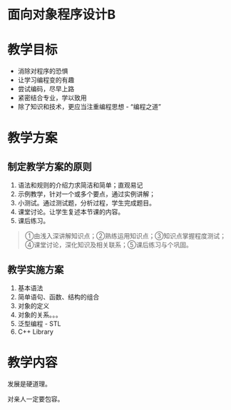 # 面向对象程序设计B

# 教学目标
- 消除对程序的恐惧
- 让学习编程变的有趣
- 尝试编码，尽早上路
- 紧密结合专业，学以致用
- 除了知识和技术，更应当注重编程思想 - “编程之道”

# 教学方案
## 制定教学方案的原则
1. 语法和规则的介绍力求简洁和简单；直观易记
2. 示例教学，针对一个或多个要点，通过实例讲解；
3. 小测试。通过测试题，分析过程，学生完成题目。
4. 课堂讨论。让学生复述本节课的内容。
5. 课后练习。
> ①由浅入深讲解知识点；②熟练运用知识点；③知识点掌握程度测试；④课堂讨论，深化知识及相关联系；⑤课后练习与个巩固。
 
## 教学实施方案
1. 基本语法
2. 简单语句、函数、结构的组合
3. 对象的定义
4. 对象的关系。。。
5. 泛型编程 - STL
6. C++ Library

# 教学内容


发展是硬道理。

对亲人一定要包容。
